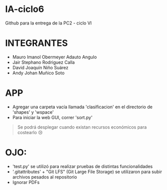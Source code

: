# IA-ciclo6
Github para la entrega de la PC2 - ciclo VI
# INTEGRANTES
* Mauro Imanol Obermeyer Adauto Angulo
* Jair Stephano Rodriguez Calla
* David Joaquín Niño Suárez
* Andy Johan Muñico Soto
# APP
* Agregar una carpeta vacía llamada 'clasificacion' en el directorio de 'shapes' y 'wspace'
* Para iniciar la web GUI, correr 'sort.py'
> Se podrá desplegar cuando existan recursos económicos para costearlo 😢

# OJO: 
* 'test.py' se utilizó para realizar pruebas de distintas funcionalidades
* '.gitattributes' + "Git LFS" (Git Large File Storage)  se utilizaron para subir archivos pesados al repositorio
* Ignorar PDFs
